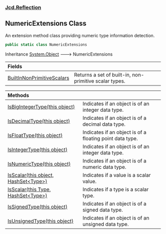 ### [Jcd.Reflection](Jcd.Reflection.md 'Jcd.Reflection')

## NumericExtensions Class

An extension method class providing numeric type information detection.

```csharp
public static class NumericExtensions
```

Inheritance [System.Object](https://docs.microsoft.com/en-us/dotnet/api/System.Object 'System.Object') &#129106;
NumericExtensions

| Fields                                                                                                                                                     |                                                        |
|:-----------------------------------------------------------------------------------------------------------------------------------------------------------|:-------------------------------------------------------|
| [BuiltInNonPrimitiveScalars](Jcd.Reflection.NumericExtensions.BuiltInNonPrimitiveScalars.md 'Jcd.Reflection.NumericExtensions.BuiltInNonPrimitiveScalars') | Returns a set of built-in, non-primitive scalar types. |

| Methods                                                                                                                                                                                                                                                                  |                                                          |
|:-------------------------------------------------------------------------------------------------------------------------------------------------------------------------------------------------------------------------------------------------------------------------|:---------------------------------------------------------|
| [IsBigIntegerType(this object)](Jcd.Reflection.NumericExtensions.IsBigIntegerType(thisobject).md 'Jcd.Reflection.NumericExtensions.IsBigIntegerType(this object)')                                                                                                       | Indicates if an object is of an integer data type.       |
| [IsDecimalType(this object)](Jcd.Reflection.NumericExtensions.IsDecimalType(thisobject).md 'Jcd.Reflection.NumericExtensions.IsDecimalType(this object)')                                                                                                                | Indicates if an object is of a decimal data type.        |
| [IsFloatType(this object)](Jcd.Reflection.NumericExtensions.IsFloatType(thisobject).md 'Jcd.Reflection.NumericExtensions.IsFloatType(this object)')                                                                                                                      | Indicates if an object is of a floating point data type. |
| [IsIntegerType(this object)](Jcd.Reflection.NumericExtensions.IsIntegerType(thisobject).md 'Jcd.Reflection.NumericExtensions.IsIntegerType(this object)')                                                                                                                | Indicates if an object is of an integer data type.       |
| [IsNumericType(this object)](Jcd.Reflection.NumericExtensions.IsNumericType(thisobject).md 'Jcd.Reflection.NumericExtensions.IsNumericType(this object)')                                                                                                                | Indicates if an object is of a numeric data type.        |
| [IsScalar(this object, HashSet&lt;Type&gt;)](Jcd.Reflection.NumericExtensions.IsScalar(thisobject,System.Collections.Generic.HashSet_System.Type_).md 'Jcd.Reflection.NumericExtensions.IsScalar(this object, System.Collections.Generic.HashSet<System.Type>)')         | Indicates if a value is a scalar value.                  |
| [IsScalar(this Type, HashSet&lt;Type&gt;)](Jcd.Reflection.NumericExtensions.IsScalar(thisSystem.Type,System.Collections.Generic.HashSet_System.Type_).md 'Jcd.Reflection.NumericExtensions.IsScalar(this System.Type, System.Collections.Generic.HashSet<System.Type>)') | Indicates if a type is a scalar type.                    |
| [IsSignedType(this object)](Jcd.Reflection.NumericExtensions.IsSignedType(thisobject).md 'Jcd.Reflection.NumericExtensions.IsSignedType(this object)')                                                                                                                   | Indicates if an object is of a signed data type.         |
| [IsUnsignedType(this object)](Jcd.Reflection.NumericExtensions.IsUnsignedType(thisobject).md 'Jcd.Reflection.NumericExtensions.IsUnsignedType(this object)')                                                                                                             | Indicates if an object is of an unsigned data type.      |
